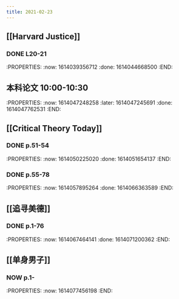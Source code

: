 ```yaml
---
title: 2021-02-23
---
```


## [[Harvard Justice]]
### DONE L20-21
:PROPERTIES:
:now: 1614039356712
:done: 1614044668500
:END:
## 本科论文 10:00-10:30
:PROPERTIES:
:now: 1614047248258
:later: 1614047245691
:done: 1614047762531
:END:
## [[Critical Theory Today]]
### DONE p.51-54
:PROPERTIES:
:now: 1614050225020
:done: 1614051654137
:END:
### DONE p.55-78
:PROPERTIES:
:now: 1614057895264
:done: 1614066363589
:END:
## [[追寻美德]]
### DONE p.1-76
:PROPERTIES:
:now: 1614067464141
:done: 1614071200362
:END:
## [[单身男子]]
### NOW p.1-
:PROPERTIES:
:now: 1614077456198
:END:
###
